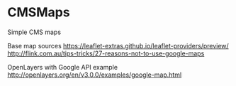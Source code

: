 # CMSMaps
Simple CMS maps

Base map sources
https://leaflet-extras.github.io/leaflet-providers/preview/
http://flink.com.au/tips-tricks/27-reasons-not-to-use-google-maps

OpenLayers with Google API example
http://openlayers.org/en/v3.0.0/examples/google-map.html
